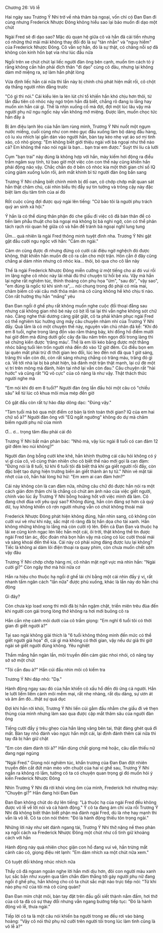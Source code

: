 




Chương 26: Vô lễ

Hai ngày sau Trương Ý Nhi trở về nhà thăm bà ngoại, vốn chỉ có Đan Đan đi cùng nhưng Frederick Nhược Đông không hiểu sao lại bảo muốn đi dạo một chút

Ngài Fred sẽ đi dạo sao? Mặc dù quan hệ giữa cô và hắn đã cải tiến nhưng có những thứ mãi mãi không thay đổi đó là sự "tàn nhẫn" và "nguy hiểm" của Frederick Nhược Đông. Cô vẫn sợ hắn, đó là sự thật, có chăng nỗi sợ đã không còn kinh hồn bạt vía như lúc đầu nữa

Ngồi trên xe chút chút lại liếc người đàn ông bên cạnh, muốn tìm cách tỏ ý rằng không cần hắn phải đích thân "đi dạo" cùng cô đâu, nhưng lại không dám mở miệng ra, sợ làm hắn phật lòng

Vừa định liếc hắn cái nữa thì lần này bị chính chủ phát hiện mất rồi, cô chột dạ thẳng người nhìn đằng trước

"Có gì thì nói." Cái kiểu lén la lén lút chỉ tổ khiến hắn khó chịu hơn thôi, từ lần đầu tiên cô nhóc này ngó trộm hắn đã biết, chẳng rõ đang lo lắng hay muốn xin hắn cái gì. Thế là nhịn xuống cố mà đợi, đợi một lúc lâu vậy mà người phụ nữ ngu ngốc này vẫn không mở miệng. Được lắm, muốn chọc tức hắn đấy à

Bị âm điệu lạnh lẽo của hắn làm rùng mình, Trương Ý Nhi nuốt một ngụm nước miếng, cuối cùng như con mèo gục đầu xuống làm bộ dáng đầu hàng, cô ỉu xìu nhích lại gần dán vào người hắn, bàn tay kéo nhẹ vạt áo sơ mi tinh xảo, cô nhỏ giọng: "Em không biết giới thiệu ngài với bà ngoại như thế nào cả? Em không thể nào nói ngài là bạn... bạn trai em được." Suýt thì líu cả lưỡi

Cụm "bạn trai" này đúng là không hợp với hắn, mày kiếm hơi động ra điều trầm ngâm suy tính, từ bao giờ một việc cỏn con thế này cũng khiến hắn phải động não vậy. Chắc chắn do ở bên cô nhóc kia một thời gian chỉ số IQ cũng giảm xuống luôn rồi, ánh mắt khinh bỉ từ người đàn ông bắn sang

Trương Ý Nhi chẳng biết chính mình bị đổ oan, cô chớp chớp mắt quan sát hắn thật chăm chú, cái nhìn biểu thị đầy sự tin tưởng và trông cậy này đặc biệt làm dịu tâm tình của ai đó

Rốt cuộc cũng đợi được quý ngài lên tiếng: "Cứ bảo tôi là người phụ trách quỹ an sinh xã hội."


Ý hắn là có thể dùng thân phận đó che giấu đi việc cô đã bán thân để có tiền làm phẫu thuật cho bà ngoại mà không bị bà nghi ngờ, còn có thể phân tách rạch ròi quan hệ giữa cô và hắn để tránh bà ngoại nghĩ lung tung

Ừm... quả nhiên là ngài Fred thông minh tuyệt đỉnh nha. Trương Ý Nhi gật gật đầu cười ngu ngốc với hắn: "Cảm ơn ngài."

Cảm ơn cũng được đi nhưng đừng có cười cái điệu ngờ nghệch đó được không, thật khiến hắn muốn đè cô ra cắn cho một trận. Hôn cắn ở đây cũng chẳng ai dám nhìn nhưng cô nhóc kia... thôi, bỏ qua cho cô lần này

Thế là ngài Frederick Nhược Đông miễn cưỡng ừ một tiếng cho ai đó vui rồi im lặng nghe cô nhóc này lải nhải đủ thứ chuyện từ hồi bé xíu. Vậy mà hắn lại nghe rất nghiêm túc, thỉnh thoảng còn phụ họa "ừm", "sau đó", "vậy sao", "em đúng là ngốc từ khi sinh ra",... nói chung trong đó phải có mỉa mai, châm biếm cô vài câu mới thỏa mãn mà cô cũng không hề khó chịu tí nào. Còn rất hưởng thụ hắn "mắng" yêu

Đan Đan ngồi ở ghế phụ rất không muốn nghe cuộc đối thoại đằng sau nhưng cái không gian nhỏ bé này có bịt lỗ tai lại thì vẫn nghe không sót chữ nào. Càng nghe thái dương càng giật giật, cô ta phải khâm phục ngài Fred có thể nghiêm túc hưởng ứng mấy câu chuyện nhảm nhí của Trương Ý Nhi đấy. Quá lắm là có một chuyện thế này, nguyên văn chủ nhân đã kể: "Khi đó em 8 tuổi, nghe trong làng đồn vào rằm tháng bảy, khi đồng hồ điểm mười hai giờ đêm mà đứng dưới gốc cây đa lâu năm trên ngọn đồi trong làng thì sẽ chứng kiến được 'trăng máu'. Thế là em lôi kéo bằng được một thằng nhóc bằng tuổi lén trốn người nhà đến đó vào 12 giờ đêm. Có điều bọn em lại quên mất phải trừ đi thời gian leo đồi, lúc leo đến nơi đã qua 1 giờ sáng, trăng thì vẫn còn đó, còn rất sáng nhưng chẳng có trăng máu, trăng đỏ gì cả. Về tới nhà lại bị bà phát hiện, bà đánh một trận thật mạnh, lại cứ đè một vị trí trên mông mà đánh, hiện tại nhớ lại vẫn còn đau." Câu chuyện rất "hài hước" và cũng rất "IQ vô cực" của cô nàng là như vậy. Thật thách thức người nghe mà

"Em nói khi đó em 8 tuổi?" Người đàn ông lần đầu hỏi một câu có "chiều sâu" kể từ lúc cô khua môi múa mép đến giờ

Cô gật đầu còn rất tự hào đáp dõng dạc: "Đúng vậy."

"Tám tuổi mà bỏ qua một điểm cơ bản là tính toán thời gian? IQ của em hai chữ số à?" Người đàn ông với "EQ ngất ngưởng" không do dự mà châm biếm người phụ nữ của mình

Ơ... ơ... trọng tâm đâu phải cái đó

Trương Ý Nhi bất mãn phản bác: "Nhỏ mà, vậy lúc ngài 8 tuổi có can đảm 12 giờ đêm leo núi không?"

Người đàn ông bỗng cười khe khẽ, hắn khinh thường cái câu hỏi không có ý vị gì của cô, vô cùng thản nhiên cho cô biết thế nào mới gọi là can đảm: "Đừng nói là 8 tuổi, từ khi 6 tuổi tôi đã biết thả khí ga giết người rồi đấy, còn đặc biệt tạo dựng hiện trường biến án giết thành án tự tử." Nhìn vẻ mặt tái nhợt của cô, hắn hài lòng hừ hừ: "Em xem ai can đảm hơn?"

Cái này không còn là can đảm nữa, những câu chữ đó được hắn nói ra một cách giản đơn thậm chí là chẳng có chút ám ảnh nào của việc giết người, chính vào lúc ấy Trương Ý Nhi bỗng hoảng hốt với việc mình đã làm. Cô đang chơi đùa với yêu quỷ sao? Không đúng, hắn còn đáng sợ hơn cả quỷ dữ, tuy không khiến cô rợn người nhưng vẫn có chút không thoải mái

Frederick Nhược Đông phát hiện không đúng, hắn nhìn sang, cô không còn cười vui vẻ như khi nãy, sắc mặt rõ ràng đã bị hắn dọa cho tái xanh. Hắn không những không lo lắng mà còn cười rộ lên. Đến cả Đan Đan và thuộc hạ lái xe cũng kinh ngạc lén liếc hắn một cái, ôi trời, thật không thể tin được ngài Fred tàn ác, độc đoán nhà bọn hắn vậy mà cũng có lúc cười thoải mái và sảng khoái đến thế kia. Cái này có phải xứng đáng được lưu lại không? Tiếc là không ai dám lôi điện thoại ra quay phim, còn chưa muốn chết sớm vậy đâu


Trương Ý Nhi chớp chớp hàng mi, cô nhăn mặt ngờ vực mà nhìn hắn: "Ngài cười gì?" Còn ngây thơ mà hỏi nữa cơ

Hắn ra hiệu cho thuộc hạ ngồi ở ghế lái chỉ bằng một cái nhìn đấy ý vị, rất nhanh tấm ngăn cách "lần nữa" được phủ xuống, khác là lần này do hắn chủ động

Gì đây?

Còn chưa kịp load xong thì môi đã bị hắn ngậm chặt, triền miên trêu đùa đến khi người con gái trong lòng thở không ra hơi mới buông cô ra

Hắn cắn nhẹ cánh môi dưới của cô trầm giọng: "Em nghĩ 6 tuổi tôi có thời gian đi giết người à?"

Tại sao ngài không giải thích là "6 tuổi không thông minh đến mức có thể giết người giá họa" đi, cái gì mà không có thời gian, vậy nếu dư giả thì giờ ngài sẽ giết người đúng không. Yêu nghiệt

Thầm mắng hắn ngàn lần, môi truyền đến cảm giác nhoi nhói, cô nâng tay sờ sờ một chút

"Tôi cắn đau à?" Hắn cúi đầu nhìn môi cô kiểm tra

Trương Ý Nhi đáp nhỏ: "Dạ."

Hành động ngay sau đó của hắn khiến cô xấu hổ đến đỏ ửng cả người. Hắn le lưỡi liếm liếm cánh môi mềm mại, rất nhẹ nhàng, rất dịu dàng, sự ươn át và âm ấm đó...thật sự quá dục

Đợi khi hắn rời khỏi, Trương Ý Nhi liền cúi gằm đầu nhằm che giấu đi vẻ thẹn thùng của mình nhưng làm sao qua được cặp mắt thâm sâu của người đàn ông

Tiếng cười đầy ý trêu ghẹo của hắn lãng vãng bên tai, thật đáng ghét quá đi mất. Bàn tay nhỏ đánh vào ngực hắn một cái, lại định đánh thêm cái nữa thì tay đã bị hắn giữ chặt

"Em còn dám đánh tôi à?" Hắn dùng chất giọng mê hoặc, câu dẫn thiếu nữ đang ngại ngùng


"Ngài Fred." Giọng nói nghiêm túc, khẩn trương của Đan Đan đột nhiên truyền đến cắt đứt màn mèo vờn chuột của hai vị ghế sau, Trương Ý Nhi ngẩn ra không rõ lắm, tưởng cô ta có chuyện quan trọng gì đó muốn hỏi ý kiến Frederick Nhược Đông

Nhìn Trương Ý Nhi đã rời khỏi vòng ôm của mình, Frederick hơi nhướng mày: "Chuyện gì?" Hắn đang hỏi Đan Đan

Đan Đan không chút do dự lên tiếng: "Là thuộc hạ của ngài Fred đều không được vô lễ về lời nói và cả hành động." Ý cô ta đang ám chỉ vừa rồi Trương Ý Nhi đã không biết thân biết phận mà đánh ngài Fred, dù là nhẹ hay mạnh thì vẫn là vô lễ. Cô ta còn nói thêm: "Đó là hành động thiếu tôn trọng ngài."

Những lời này như sét đánh ngang tài, Trương Ý Nhi thở nặng nề theo phản xạ ngồi cách xa Frederick Nhược Đông một chút như cố tình giữ khoảng cách với hắn

Hành động này quả nhiên chọc giận con hổ đang vui vẻ, hắn trừng mắt cảnh cáo cô, giọng điệu rét lạnh: "Em dám nhích xa một chút nữa xem."

Cô tuyệt đối không nhúc nhích nữa

Thấy cô đã ngoan ngoãn nghe lời hắn mới dịu hơn, đôi con người màu xanh lục sắc bắn như xuyên qua tấm chắn đâm thẳng tới gáy người phụ nữ đang ngồi ở ghế phụ, hắn không cho cô ta chút sắc mặt nào trực tiếp nói: "Từ khi nào phụ nữ của tôi mà cô cũng quản?

Đan Đan mím chặt môi, bàn tay đặt trên đầu gối siết thành nắm đấm, hơi thở của cô ta đã có sự thay đổi nhưng vẫn ngang bướng tiếp tục: "Đó là hành động vô lễ, thưa ngài."

Tiếp lời cô ta là một câu nói khiến ba người trong xe đều rơi vào bàng hoàng: "Vậy cô nói thử phụ nữ cưỡi trên người tôi trong lúc làm tình cũng là vô lễ à?"





